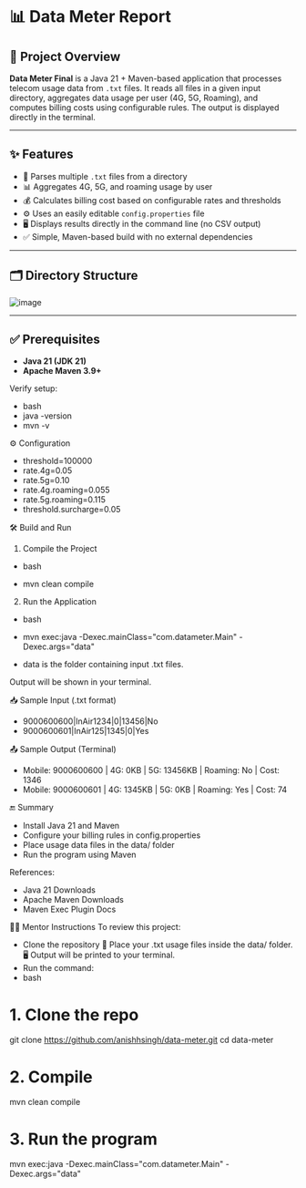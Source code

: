 # 📊 Data Meter Report

## 📘 Project Overview

**Data Meter Final** is a Java 21 + Maven-based application that processes telecom usage data from `.txt` files. It reads all files in a given input directory, aggregates data usage per user (4G, 5G, Roaming), and computes billing costs using configurable rules. The output is displayed directly in the terminal.

---

## ✨ Features

- 📂 Parses multiple `.txt` files from a directory
- 📊 Aggregates 4G, 5G, and roaming usage by user
- 💰 Calculates billing cost based on configurable rates and thresholds
- ⚙️ Uses an easily editable `config.properties` file
- 🖥️ Displays results directly in the command line (no CSV output)
- ✅ Simple, Maven-based build with no external dependencies

---

## 🗂️ Directory Structure

![image](https://github.com/user-attachments/assets/cb3b3a8b-ecc3-4610-9f3a-e83aa172e107)


---

## ✅ Prerequisites

- **Java 21 (JDK 21)**
- **Apache Maven 3.9+**

Verify setup:

- bash
- java -version
- mvn -v

⚙️ Configuration
- threshold=100000
- rate.4g=0.05
- rate.5g=0.10
- rate.4g.roaming=0.055
- rate.5g.roaming=0.115
- threshold.surcharge=0.05


🛠️ Build and Run
1. Compile the Project
- bash

- mvn clean compile

2. Run the Application
- bash

- mvn exec:java -Dexec.mainClass="com.datameter.Main" -Dexec.args="data"
- data is the folder containing input .txt files.

Output will be shown in your terminal.

📥 Sample Input (.txt format)

- 9000600600|InAir1234|0|13456|No
- 9000600601|InAir125|1345|0|Yes

📤 Sample Output (Terminal)

- Mobile: 9000600600 | 4G: 0KB | 5G: 13456KB | Roaming: No | Cost: 1346
- Mobile: 9000600601 | 4G: 1345KB | 5G: 0KB | Roaming: Yes | Cost: 74

🔚 Summary

- Install Java 21 and Maven
- Configure your billing rules in config.properties
- Place usage data files in the data/ folder
- Run the program using Maven

References:

- Java 21 Downloads
- Apache Maven Downloads
- Maven Exec Plugin Docs


👨‍🏫 Mentor Instructions
To review this project:

-  Clone the repository
📂 Place your .txt usage files inside the data/ folder.
🖥️ Output will be printed to your terminal.
- Run the command:
- bash

# 1. Clone the repo
git clone https://github.com/anishhsingh/data-meter.git
cd data-meter

# 2. Compile
mvn clean compile

# 3. Run the program
mvn exec:java -Dexec.mainClass="com.datameter.Main" -Dexec.args="data"


